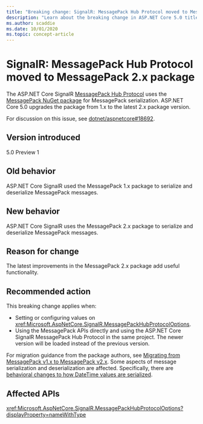 ```yaml
---
title: "Breaking change: SignalR: MessagePack Hub Protocol moved to MessagePack 2.x package"
description: "Learn about the breaking change in ASP.NET Core 5.0 titled SignalR: MessagePack Hub Protocol moved to MessagePack 2.x package"
ms.author: scaddie
ms.date: 10/01/2020
ms.topic: concept-article
---
```

# SignalR: MessagePack Hub Protocol moved to MessagePack 2.x package

The ASP.NET Core SignalR [MessagePack Hub Protocol](/aspnet/core/signalr/messagepackhubprotocol) uses the [MessagePack NuGet package](https://www.nuget.org/packages/MessagePack) for MessagePack serialization. ASP.NET Core 5.0 upgrades the package from 1.x to the latest 2.x package version.

For discussion on this issue, see [dotnet/aspnetcore#18692](https://github.com/dotnet/aspnetcore/issues/18692).

## Version introduced

5.0 Preview 1

## Old behavior

ASP.NET Core SignalR used the MessagePack 1.x package to serialize and deserialize MessagePack messages.

## New behavior

ASP.NET Core SignalR uses the MessagePack 2.x package to serialize and deserialize MessagePack messages.

## Reason for change

The latest improvements in the MessagePack 2.x package add useful functionality.

## Recommended action

This breaking change applies when:

* Setting or configuring values on <xref:Microsoft.AspNetCore.SignalR.MessagePackHubProtocolOptions>.
* Using the MessagePack APIs directly and using the ASP.NET Core SignalR MessagePack Hub Protocol in the same project. The newer version will be loaded instead of the previous version.

For migration guidance from the package authors, see [Migrating from MessagePack v1.x to MessagePack v2.x](https://github.com/neuecc/MessagePack-CSharp/blob/master/doc/migration.md). Some aspects of message serialization and deserialization are affected. Specifically, there are [behavioral changes to how DateTime values are serialized](https://github.com/neuecc/MessagePack-CSharp/blob/master/doc/migration.md#behavioral-changes).

## Affected APIs

<xref:Microsoft.AspNetCore.SignalR.MessagePackHubProtocolOptions?displayProperty=nameWithType>

<!--

### Category

ASP.NET Core

### Affected APIs

`T:Microsoft.AspNetCore.SignalR.MessagePackHubProtocolOptions`

-->
